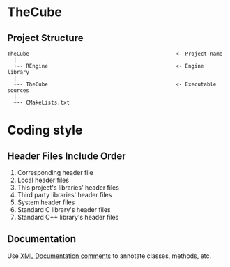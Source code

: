 # TheCube

## Project Structure

```
TheCube                                               <- Project name
  |
  +-- REngine                                         <- Engine library
  |
  +-- TheCube                                         <- Executable sources
  |
  +-- CMakeLists.txt
```

# Coding style

## Header Files Include Order

1. Corresponding header file
2. Local header files
3. This project's libraries' header files
4. Third party libraries' header files
5. System header files
6. Standard C library's header files
7. Standard C++ library's header files

## Documentation

Use [XML Documentation comments][1] to annotate classes, methods, etc.

[1]: https://docs.microsoft.com/en-gb/cpp/ide/xml-documentation-visual-cpp
"XML Documentation"
